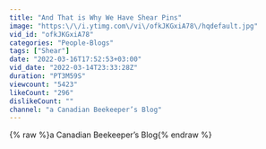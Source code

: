 ```yaml
---
title: "And That is Why We Have Shear Pins"
image: "https:\/\/i.ytimg.com\/vi\/ofkJKGxiA78\/hqdefault.jpg"
vid_id: "ofkJKGxiA78"
categories: "People-Blogs"
tags: ["Shear"]
date: "2022-03-16T17:52:53+03:00"
vid_date: "2022-03-14T23:33:28Z"
duration: "PT3M59S"
viewcount: "5423"
likeCount: "296"
dislikeCount: ""
channel: "a Canadian Beekeeper’s Blog"
---
```

{% raw %}a Canadian Beekeeper’s Blog{% endraw %}
